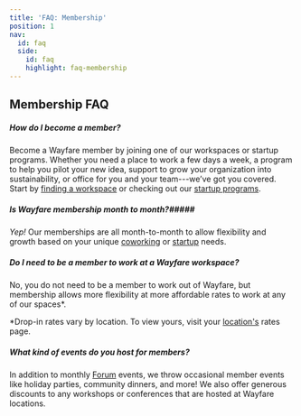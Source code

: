 ```yaml
---
title: 'FAQ: Membership'
position: 1
nav:
  id: faq
  side:
    id: faq
    highlight: faq-membership
---
```


## Membership FAQ

##### How do I become a member?

Become a Wayfare member by joining one of our workspaces or startup programs. Whether you need a place to work a few days a week, a program to help you pilot your new idea, support to grow your organization into sustainability, or office for you and your team---we’ve got you covered. Start by [finding a workspace](/workspaces) or checking out our [startup programs](/startups).

##### Is Wayfare membership month to month?#####

_Yep!_ Our memberships are all month-to-month to allow flexibility and growth based on your unique [coworking](/workspaces) or [startup](/startups) needs.

##### Do I need to be a member to work at a Wayfare workspace?

No, you do not need to be a member to work out of Wayfare, but membership allows more flexibility at more affordable rates to work at any of our spaces*.

\*Drop-in rates vary by location. To view yours, visit your [location's](/workspaces) rates page.

##### What kind of events do you host for members?

In addition to monthly [Forum](/membership/learn-from-others) events, we throw occasional member events like holiday parties, community dinners, and more! We also offer generous discounts to any workshops or conferences that are hosted at Wayfare locations.
